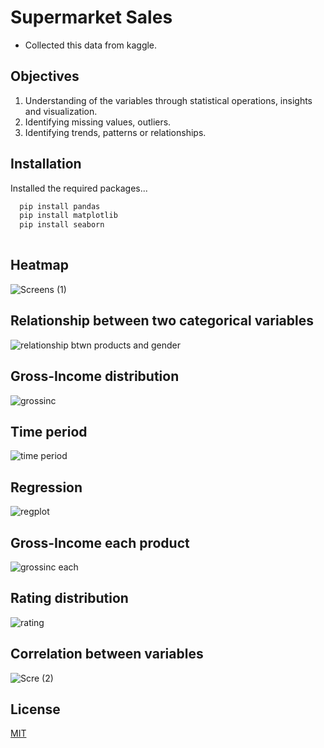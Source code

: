 # Supermarket Sales
* Collected this data from kaggle.

## Objectives
1. Understanding of the variables through statistical operations, insights and visualization.
2. Identifying missing values, outliers.
3. Identifying trends,  patterns or relationships.


## Installation

Installed the required packages... 

```bash
  pip install pandas
  pip install matplotlib
  pip install seaborn
  
```
## Heatmap
![Screens (1)](https://user-images.githubusercontent.com/101876451/224896825-e773b20f-a92e-497a-b84c-b734cbe96e4c.png)

## Relationship between two categorical variables
![relationship btwn products and gender](https://user-images.githubusercontent.com/101876451/224897861-98c54183-e923-4c80-9356-b37a63bf292e.png)

## Gross-Income distribution
![grossinc](https://user-images.githubusercontent.com/101876451/224899241-3e5a2bc0-5e2c-4388-aee6-7dc156758626.png)

## Time period
![time period](https://user-images.githubusercontent.com/101876451/224899798-ed914795-37c1-4b8d-9490-18535275406e.png)

## Regression
![regplot](https://user-images.githubusercontent.com/101876451/224899765-3adcab5a-876a-4407-a76a-94aa5820a101.png)

## Gross-Income each product
![grossinc each](https://user-images.githubusercontent.com/101876451/224900176-8a425307-da20-4233-9090-37ac0878e694.png)

## Rating distribution
![rating](https://user-images.githubusercontent.com/101876451/224900098-c0856735-6112-49ca-b9de-d54aa9c2ec95.png)

## Correlation between variables
![Scre (2)](https://user-images.githubusercontent.com/101876451/224900676-9026d6ab-ad5c-414e-9bfa-5dbdb710019c.png)




## License

[MIT](https://choosealicense.com/licenses/mit/)

